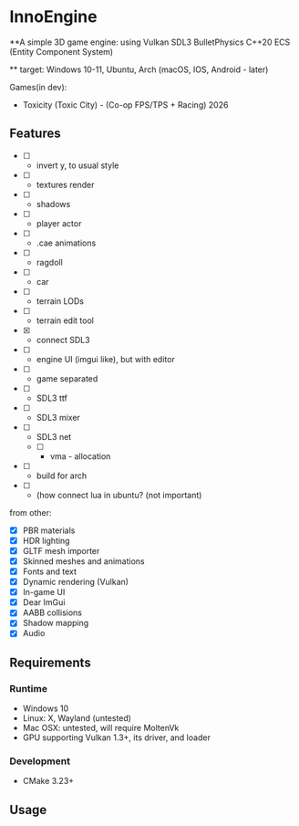 # InnoEngine

**A simple 3D game engine:
using
Vulkan 
SDL3
BulletPhysics
C++20
ECS (Entity Component System)

 **
target: Windows 10-11, Ubuntu, Arch
(macOS, IOS, Android - later) 

Games(in dev):
- Toxicity (Toxic City) - (Co-op FPS/TPS + Racing) 2026

## Features

- [ ] - invert y, to usual style
- [ ] -  textures render
- [ ] - shadows
- [ ] - player actor
- [ ] - .cae animations
- [ ] - ragdoll
- [ ] - car
- [ ] - terrain LODs
- [ ] - terrain edit tool 
- [X] - connect SDL3
- [ ] - engine UI (imgui like), but with editor
- [ ] - game separated
- [ ] - SDL3 ttf
- [ ] - SDL3 mixer
- [ ] - SDL3 net
  - [ ]  - vma - allocation
- [ ] - build for arch

- [ ] - (how connect lua in ubuntu? (not important)

from other:
- [x] PBR materials
- [x] HDR lighting
- [x] GLTF mesh importer
- [x] Skinned meshes and animations
- [x] Fonts and text
- [x] Dynamic rendering (Vulkan)
- [x] In-game UI
- [x] Dear ImGui
- [x] AABB collisions
- [x] Shadow mapping
- [x] Audio

## Requirements

### Runtime

  - Windows 10
  - Linux: X, Wayland (untested)
  - Mac OSX: untested, will require MoltenVk
- GPU supporting Vulkan 1.3+, its driver, and loader

### Development

- CMake 3.23+


## Usage
